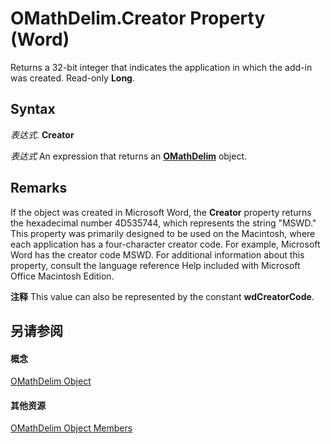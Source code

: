 
# OMathDelim.Creator Property (Word)

Returns a 32-bit integer that indicates the application in which the add-in was created. Read-only  **Long**.


## Syntax

 _表达式_. **Creator**

 _表达式_ An expression that returns an **[OMathDelim](6c203045-a0e0-6bf7-d8c7-01e991a3a168.md)** object.


## Remarks

If the object was created in Microsoft Word, the  **Creator** property returns the hexadecimal number 4D535744, which represents the string "MSWD." This property was primarily designed to be used on the Macintosh, where each application has a four-character creator code. For example, Microsoft Word has the creator code MSWD. For additional information about this property, consult the language reference Help included with Microsoft Office Macintosh Edition.


 **注释**  This value can also be represented by the constant  **wdCreatorCode**.


## 另请参阅


#### 概念


[OMathDelim Object](6c203045-a0e0-6bf7-d8c7-01e991a3a168.md)
#### 其他资源


[OMathDelim Object Members](http://msdn.microsoft.com/library/b31d4866-5c38-9b49-ee74-7cf7dc371056%28Office.15%29.aspx)